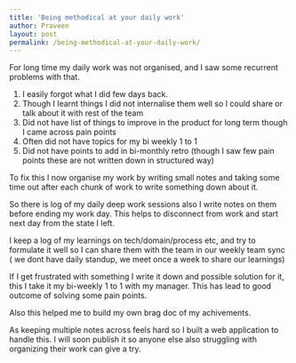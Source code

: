 ```yaml
---
title: 'Being methodical at your daily work'
author: Praveen
layout: post
permalink: /being-methodical-at-your-daily-work/
---
```


For long time my daily work was not organised, and I saw some recurrent problems with that.

1. I easily forgot what I did few days back.
2. Though I learnt things I did not internalise them well so I could share or talk about it with rest of the team
3. Did not have list of things to improve in the product for long term though I came across pain points
4. Often did not have topics for my bi weekly 1 to 1
5. Did not have points to add in bi-monthly retro (though I saw few pain points these are not written down in structured way)

To fix this I now organise my work by writing small notes and taking some time out after each chunk of work to write something down about it.

So there is log of my daily deep work sessions also I write notes on them before ending my work day. This helps to disconnect from work and start next day from the state I left.

I keep a log of my learnings on tech/domain/process etc, and try to formulate it well so I can share them with the team in our weekly team sync ( we dont have daily standup, we meet once a week to share our learnings)

If I get frustrated with something I write it down and possible solution for it, this I take it my bi-weekly 1 to 1 with my manager. This has lead to good outcome of solving some pain points.

Also this helped me to build my own brag doc of my achivements.

As keeping multiple notes across feels hard so I built a web application to handle this. I will soon publish it so anyone else also struggling with organizing their work can give a try.
